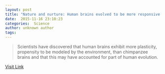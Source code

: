 ```yaml
---
layout: post
title: "Nature and nurture: Human brains evolved to be more responsive to environmental influences"
date:  2015-11-16 23:10:23 
categories:  Science    
author: unknown author
tags:                                                                                                                                                     
---
```



> Scientists have discovered that human brains exhibit more plasticity, propensity to be modeled by the environment, than chimpanzee brains and that this may have accounted for part of human evolution. 

[Visit Link](http://www.sciencedaily.com/releases/2015/11/151116181023.htm)
